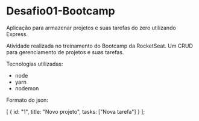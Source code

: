 # Desafio01-Bootcamp
Aplicação para armazenar projetos e suas tarefas do zero utilizando Express.

Atividade realizada no treinamento do Bootcamp da RocketSeat.
Um CRUD para gerenciamento de projetos e suas tarefas.

Tecnologias utilizadas:
 - node
 - yarn
 - nodemon

Formato do json:

[
  {
    id: "1",
    title: "Novo projeto",
    tasks: ["Nova tarefa"]
  }
];
